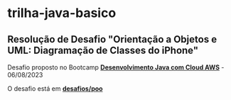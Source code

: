 # trilha-java-basico

## Resolução de Desafio "Orientação a Objetos e UML: Diagramação de Classes do iPhone"
Desafio proposto no Bootcamp [**Desenvolvimento Java com Cloud AWS**](https://www.dio.me/bootcamp/coding-future-gft-aws-desenvolvimento-java-com-cloud-aws?ref=WQ0TRWQ8E1) - 06/08/2023

O desafio está em [**desafios/poo**](https://github.com/didifive/trilha-java-basico/tree/main/desafios/poo)